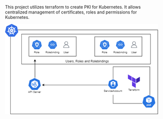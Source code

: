 <p>This project utilizes terraform to create PKI for Kubernetes. It allows centralized management of certificates, roles and permissions for Kubernetes.</p>

<img src="k8s-pki-infra-terraform.png">